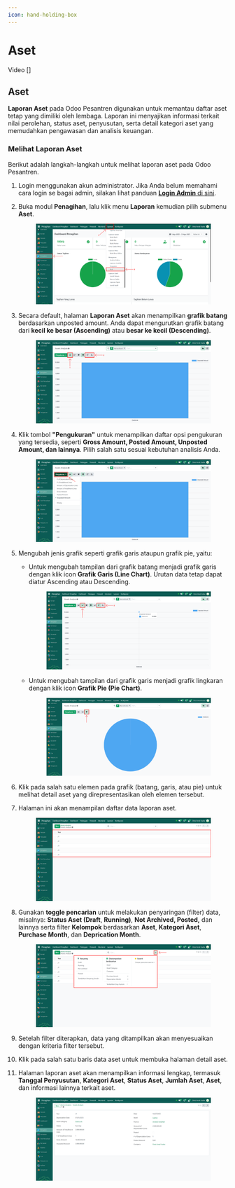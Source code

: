 ```yaml
---
icon: hand-holding-box
---
```


# Aset

Video \[]

## Aset

**Laporan Aset** pada Odoo Pesantren digunakan untuk memantau daftar aset tetap yang dimiliki oleh lembaga. Laporan ini menyajikan informasi terkait nilai perolehan, status aset, penyusutan, serta detail kategori aset yang memudahkan pengawasan dan analisis keuangan.

### Melihat Laporan Aset

Berikut adalah langkah-langkah untuk melihat laporan aset pada Odoo Pesantren.

1. Login menggunakan akun administrator. Jika Anda belum memahami cara login se bagai admin, silakan lihat panduan [**Login Admin** di sini](../../../panduan-login/login-admin.md).
2.  Buka modul **Penagihan**, lalu klik menu **Laporan** kemudian pilih submenu **Aset**.

    <figure><img src="../../../.gitbook/assets/images-797.png" alt=""><figcaption></figcaption></figure>


3.  Secara default, halaman **Laporan Aset** akan menampilkan **grafik batang** berdasarkan unposted amount. Anda dapat mengurutkan grafik batang dari **kecil ke besar (Ascending)** atau **besar ke kecil (Descending)**.&#x20;

    <figure><img src="../../../.gitbook/assets/images-798.png" alt=""><figcaption></figcaption></figure>


4.  Klik tombol **"Pengukuran"** untuk menampilkan daftar opsi pengukuran yang tersedia, seperti **Gross Amount, Posted Amount, Unposted Amount, dan lainnya**. Pilih salah satu sesuai kebutuhan analisis Anda.&#x20;

    <figure><img src="../../../.gitbook/assets/images-799.png" alt=""><figcaption></figcaption></figure>


5. Mengubah jenis grafik seperti grafik garis ataupun grafik pie, yaitu:
   *   Untuk mengubah tampilan dari grafik batang menjadi grafik garis dengan klik icon **Grafik Garis (Line Chart)**. Urutan data tetap dapat diatur Ascending atau Descending.

       <figure><img src="../../../.gitbook/assets/images-800 (1).png" alt=""><figcaption></figcaption></figure>


   *   Untuk mengubah tampilan dari grafik garis menjadi grafik lingkaran dengan klik icon **Grafik Pie (Pie Chart)**.

       <figure><img src="../../../.gitbook/assets/images-801 (1).png" alt=""><figcaption></figcaption></figure>


6. Klik pada salah satu elemen pada grafik (batang, garis, atau pie) untuk melihat detail aset yang direpresentasikan oleh elemen tersebut.
7.  Halaman ini akan menampilan daftar data laporan aset.

    <figure><img src="../../../.gitbook/assets/images-802 (1).png" alt=""><figcaption></figcaption></figure>


8.  Gunakan **toggle pencarian** untuk melakukan penyaringan (filter) data, misalnya: **Status Aset (Draft**, **Running)**, **Not Archived, Posted,** dan lainnya serta filter **Kelompok** berdasarkan **Aset**, **Kategori Aset**, **Purchase Month**, dan **Deprication Month**.

    <figure><img src="../../../.gitbook/assets/images-803 (1).png" alt=""><figcaption></figcaption></figure>


9. Setelah filter diterapkan, data yang ditampilkan akan menyesuaikan dengan kriteria filter tersebut.
10. Klik pada salah satu baris data aset untuk membuka halaman detail aset.
11. Halaman laporan aset akan menampilkan informasi lengkap, termasuk **Tanggal Penyusutan**, **Kategori Aset**, **Status Aset**, **Jumlah Aset**, **Aset**, dan informasi lainnya terkait aset.

    <figure><img src="../../../.gitbook/assets/images-804 (1).png" alt=""><figcaption></figcaption></figure>
